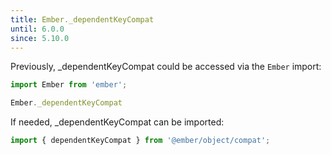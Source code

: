 ```yaml
---
title: Ember._dependentKeyCompat
until: 6.0.0
since: 5.10.0
---
```



Previously, _dependentKeyCompat could be accessed via the `Ember` import:
```js
import Ember from 'ember';

Ember._dependentKeyCompat
```

If needed, _dependentKeyCompat can be imported:
```js
import { dependentKeyCompat } from '@ember/object/compat';
```

